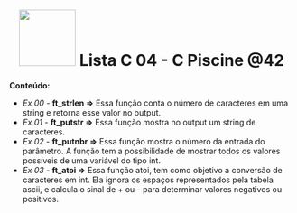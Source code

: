 <h1 align="center">
<img src="https://nadei.42sp.org.br/img/InsigneaP3.png" width= "100px">
Lista C 04 - C Piscine @42
</h1>

**Conteúdo:**

- *Ex 00* - **ft_strlen =>** Essa função conta o número de caracteres em uma string e retorna esse valor no output.
- *Ex 01* - **ft_putstr =>** Essa função mostra no output um string de caracteres.
- *Ex 02* - **ft_putnbr =>** Essa função mostra o número da entrada do parâmetro. A função tem a possibilidade de mostrar todos os valores possíveis de uma variável do tipo int.
- *Ex 03* - **ft_atoi =>** Essa função atoi, tem como objetivo a conversão de caracteres em int. Ela ignora os espaços representados pela tabela ascii, e calcula o sinal de + ou - para determinar valores negativos ou positivos.